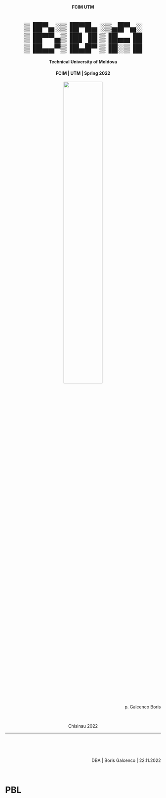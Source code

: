 <h4 align="center">FCIM UTM </h4>
<h1 align='center'>
▒▐█▀▄░▒▐█▀█▄ ░▒▄█▀▄░</br>
▒▐█▀▀▄▒▐█▌▐█ ▒▐█▄▄▐█</br>
▒▐█▄▄▀▒▐█▄█▀ ▒▐█░▒▐█

</h1>
<h4 align="center">Technical University of Moldova  </h4>
<h4 align="center">FCIM   |   UTM   |   Spring 2022</h4>
<p align=center>                           
  <img align=center style="height: 50%;
  width: 50%; " src="https://utm.md/wp-content/uploads/2020/12/logo-sigla.png" />
</p>

</br><p align=right>  
p. Galcenco Boris
</p>
</br><p align=center>  
Chisinau 2022
</p>
<hr></br>
</br></br>


<p align="right">DBA | Boris Galcenco | 22.11.2022</p>
</br>





# PBL


